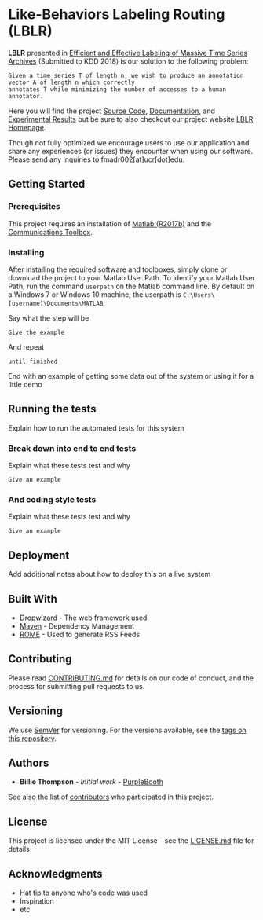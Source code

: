 # Like-Behaviors Labeling Routing (LBLR)

**LBLR** presented in [Efficient and Effective Labeling of Massive Time Series Archives](https://github.com/fmadrid/LBLR/blob/master/Documentation/Efficient%20and%20Effective%20Labeling%20of%20Massive%20Time%20Series.pdf)
(Submitted to KDD 2018) is our solution to the following problem:

```
Given a time series T of length n, we wish to produce an annotation vector A of length n which correctly
annotates T while minimizing the number of accesses to a human annotator.
```
Here you will find the project [Source Code](https://github.com/fmadrid/LBLR/tree/master/SourceCode), [Documentation](https://github.com/fmadrid/LBLR/tree/master/Documentation), and 
[Experimental Results](https://github.com/fmadrid/LBLR/tree/master/Experiments) but be sure to also checkout our project website [LBLR Homepage](http://www.cs.ucr.edu/~fmadr002/LBLR.html).

Though not fully optimized we encourage users to use our application and share any experiences (or issues) they encounter when using our software. Please send any inquiries to fmadr002[at]ucr[dot]edu.

## Getting Started

### Prerequisites

This project requires an installation of [Matlab (R2017b)](https://www.mathworks.com/?s_tid=gn_logo) and the [Communications Toolbox](https://www.mathworks.com/matlabcentral/answers/101885-how-do-i-install-additional-toolboxes-into-an-existing-installation-of-matlab).

### Installing

After installing the required software and toolboxes, simply clone or download the project to your Matlab User Path. To identify your Matlab User Path, run the command `userpath` on the Matlab command line. By default on a Windows 7 or Windows 10 machine, the userpath is `C:\Users\[username]\Documents\MATLAB`.

Say what the step will be

```
Give the example
```

And repeat

```
until finished
```

End with an example of getting some data out of the system or using it for a little demo

## Running the tests

Explain how to run the automated tests for this system

### Break down into end to end tests

Explain what these tests test and why

```
Give an example
```

### And coding style tests

Explain what these tests test and why

```
Give an example
```

## Deployment

Add additional notes about how to deploy this on a live system

## Built With

* [Dropwizard](http://www.dropwizard.io/1.0.2/docs/) - The web framework used
* [Maven](https://maven.apache.org/) - Dependency Management
* [ROME](https://rometools.github.io/rome/) - Used to generate RSS Feeds

## Contributing

Please read [CONTRIBUTING.md](https://gist.github.com/PurpleBooth/b24679402957c63ec426) for details on our code of conduct, and the process for submitting pull requests to us.

## Versioning

We use [SemVer](http://semver.org/) for versioning. For the versions available, see the [tags on this repository](https://github.com/your/project/tags). 

## Authors

* **Billie Thompson** - *Initial work* - [PurpleBooth](https://github.com/PurpleBooth)

See also the list of [contributors](https://github.com/your/project/contributors) who participated in this project.

## License

This project is licensed under the MIT License - see the [LICENSE.md](LICENSE.md) file for details

## Acknowledgments

* Hat tip to anyone who's code was used
* Inspiration
* etc
